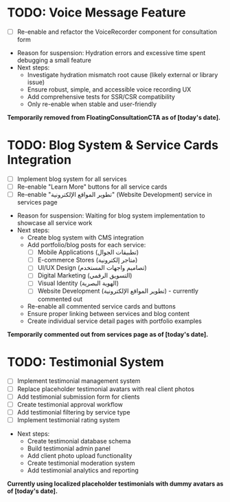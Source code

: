 # TODO: Voice Message Feature

- [ ] Re-enable and refactor the VoiceRecorder component for consultation form
- Reason for suspension: Hydration errors and excessive time spent debugging a small feature
- Next steps:
  - Investigate hydration mismatch root cause (likely external or library issue)
  - Ensure robust, simple, and accessible voice recording UX
  - Add comprehensive tests for SSR/CSR compatibility
  - Only re-enable when stable and user-friendly

**Temporarily removed from FloatingConsultationCTA as of [today's date].**

# TODO: Blog System & Service Cards Integration

- [ ] Implement blog system for all services
- [ ] Re-enable "Learn More" buttons for all service cards
- [ ] Re-enable "تطوير المواقع الإلكترونية" (Website Development) service in services page
- Reason for suspension: Waiting for blog system implementation to showcase all service work
- Next steps:
  - Create blog system with CMS integration
  - Add portfolio/blog posts for each service:
    - [ ] Mobile Applications (تطبيقات الجوال)
    - [ ] E-commerce Stores (متاجر إلكترونية)
    - [ ] UI/UX Design (تصاميم واجهات المستخدم)
    - [ ] Digital Marketing (التسويق الرقمي)
    - [ ] Visual Identity (الهوية البصرية)
    - [ ] Website Development (تطوير المواقع الإلكترونية) - currently commented out
  - Re-enable all commented service cards and buttons
  - Ensure proper linking between services and blog content
  - Create individual service detail pages with portfolio examples

**Temporarily commented out from services page as of [today's date].**

# TODO: Testimonial System

- [ ] Implement testimonial management system
- [ ] Replace placeholder testimonial avatars with real client photos
- [ ] Add testimonial submission form for clients
- [ ] Create testimonial approval workflow
- [ ] Add testimonial filtering by service type
- [ ] Implement testimonial rating system
- Next steps:
  - Create testimonial database schema
  - Build testimonial admin panel
  - Add client photo upload functionality
  - Create testimonial moderation system
  - Add testimonial analytics and reporting

**Currently using localized placeholder testimonials with dummy avatars as of [today's date].** 